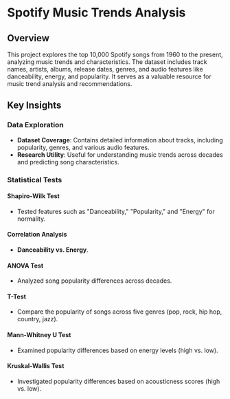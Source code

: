 # Spotify Music Trends Analysis

## Overview
This project explores the top 10,000 Spotify songs from 1960 to the present, analyzing music trends and characteristics. The dataset includes track names, artists, albums, release dates, genres, and audio features like danceability, energy, and popularity. It serves as a valuable resource for music trend analysis and recommendations.

## Key Insights

### Data Exploration
- **Dataset Coverage**: Contains detailed information about tracks, including popularity, genres, and various audio features.
- **Research Utility**: Useful for understanding music trends across decades and predicting song characteristics.


### Statistical Tests 
#### Shapiro-Wilk Test
- Tested features such as "Danceability," "Popularity," and "Energy" for normality.

#### Correlation Analysis
- **Danceability vs. Energy**.

#### ANOVA Test
- Analyzed song popularity differences across decades.

#### T-Test
- Compare the popularity of songs across five genres (pop, rock, hip hop, country, jazz).

#### Mann-Whitney U Test
- Examined popularity differences based on energy levels (high vs. low).

#### Kruskal-Wallis Test
- Investigated popularity differences based on acousticness scores (high vs. low).

